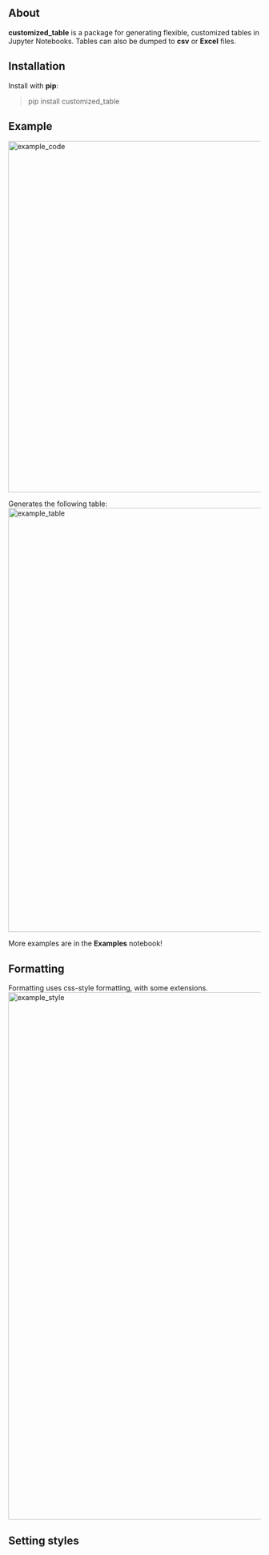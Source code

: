 ## About
__customized_table__ is a package for generating flexible, customized tables in Jupyter Notebooks. Tables can also be dumped to __csv__ or __Excel__ files.

## Installation
Install with __pip__:
> pip install customized_table

## Example
<img width="701" alt="example_code" src="https://user-images.githubusercontent.com/3829669/192698585-31cb9757-fb46-4d29-97d2-6e1fea49ee49.png">

Generates the following table:
<img width="846" alt="example_table" src="https://user-images.githubusercontent.com/3829669/192698504-2bf1574d-5134-40e2-879f-ec0bf4531869.png">

More examples are in the __Examples__ notebook!

## Formatting
Formatting uses css-style formatting, with some extensions.
<img width="1052" alt="example_style" src="https://user-images.githubusercontent.com/3829669/192710785-f383d200-dd97-4e25-b3c1-b8f6d1fe9953.png">

## Setting styles



